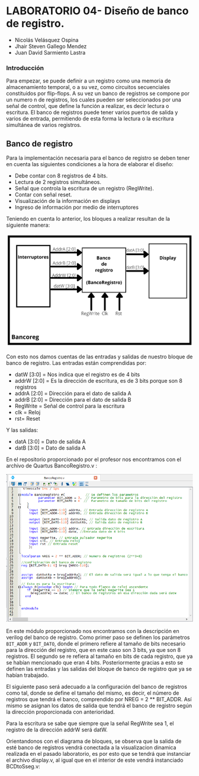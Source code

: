 # LABORATORIO 04- Diseño de banco de registro.

* Nicolás Velásquez Ospina
* Jhair Steven Gallego Mendez
* Juan David Sarmiento Lastra

### Introducción
Para empezar, se puede definir a un registro como una memoria de almacenamiento temporal, o a su vez, como circuitos secuenciales constituidos por flip-flops. A su vez un banco de registros se compone por un numero n de registros, los cuales pueden ser seleccionados por una señal de control, que define la función a realizar, es decir lectura o escritura. El banco de registros puede tener varios puertos de salida y varios de entrada, permitiendo de esta forma la lectura o la escritura simultánea de varios registros.

## Banco de registro
Para la implementación necesaria para el banco de registro se deben tener en cuenta las siguientes condiciones a la hora de elaborar el diseño:
* Debe contar con 8 registros de 4 bits.
* Lectura de 2 registros simultáneos.
* Señal que controla la escritura de un registro (RegWrite).
* Contar con señal reset.
* Visualización de la información en displays
* Ingreso de información por medio de interruptores

Teniendo en cuenta lo anterior, los bloques a realizar resultan de la siguiente manera:

![Screenshot](Imagenes/bloques.jpg)

Con esto nos damos cuentas de las entradas y salidas de nuestro bloque de banco de registro. Las entradas están comprendidas por:
* datW [3:0] = Nos indica que el registro es de 4 bits
* addrW [2:0] = Es la dirección de escritura, es de 3 bits porque son 8 registros
* addrA [2:0] = Dirección para el dato de salida A
* addrB [2:0] = Dirección para el dato de salida B
* RegWrite = Señal de control para la escritura
* clk = Reloj
* rst= Reset

Y las salidas:
* datA [3:0] = Dato de salida A
* datB [3:0] = Dato de salida A

En el repositorio proporcionado por el profesor nos encontramos con el archivo de Quartus BancoRegistro.v :

![Screenshot](Imagenes/BancoRegistro.png)

En este módulo proporcionado nos encontramos con la descripción en verilog del banco de registro. Como primer paso se definen los parámetros `BIT_ADDR` y `BIT_DATO`, donde el primero refiere al tamaño de bits necesario para la dirección del registro, que en este caso son 3 bits, ya que son 8 registros. El segundo se re refiera al tamaño en bits de cada registro, que ya se habían mencionado que eran 4 bits. Posteriormente gracias a esto se definen las entradas y las salidas del bloque de banco de registro que ya se habían trabajado.

El siguiente paso será adecuado a la configuración del banco de registros como tal, donde se define el tamaño del mismo, es decir, el número de registros que tendrá el banco, comprendido por NREG = 2 ** BIT_ADDR.
Así mismo se asignan los datos de salida que tendrá el banco de registro según la dirección proporcionada con anterioridad.

Para la escritura se sabe que siempre que la señal RegWrite sea 1, el registro de la dirección addrW será datW.

Orientandonos con el diagrama de bloques, se observa que la salida de esté banco de registros vendrá conectada a la visualizacion dinamica realizada en el pasado laboratorio, es por esto que se tendrá que instanciar el archivo display.v, al igual que en el interior de este vendrá instanciado BCDtoSseg.v:




	